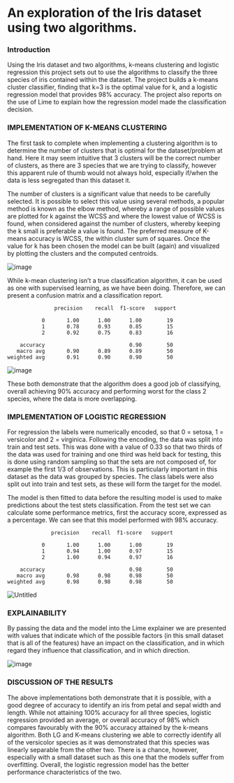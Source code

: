 # An exploration of the Iris dataset using two algorithms.

### Introduction
Using the Iris dataset and two algorithms, k-means clustering and logistic regression 
this project sets out to use the algorithms to classify the three species of iris contained 
within the dataset. The project builds a k-means cluster classifier, finding that k=3 is the 
optimal value for k, and a logistic regression model that provides 98% accuracy. The 
project also reports on the use of Lime to explain how the regression model made the 
classification decision.

### IMPLEMENTATION OF K-MEANS CLUSTERING
The first task to complete when implementing a clustering algorithm is to determine the 
number of clusters that is optimal for the dataset/problem at hand. Here it may seem 
intuitive that 3 clusters will be the correct number of clusters, as there are 3 species that we 
are trying to classify, however this apparent rule of thumb would not always hold, especially 
if/when the data is less segregated than this dataset it.

The number of clusters is a significant value that needs to be carefully selected. It is possible 
to select this value using several methods, a popular method is known as the elbow method, 
whereby a range of possible values are plotted for k against the WCSS and where the lowest 
value of WCSS is found, when considered against the number of clusters, whereby keeping 
the k small is preferable a value is found. The preferred measure of K-means accuracy is WCSS, 
the within cluster sum of squares. Once the value for k has been chosen the model can be built (again) and visualized by 
plotting the clusters and the computed centroids.

![image](https://github.com/tj2904/iris-kmeans-logistic/assets/3164936/e0f2bfb1-ad6f-4625-aa76-4b9c6f19643f)

While k-mean clustering isn’t a true classification algorithm, it can be used as one with 
supervised learning, as we have been doing. Therefore, we can present a confusion matrix
and a classification report.
```
               precision    recall  f1-score   support

           0       1.00      1.00      1.00        19
           1       0.78      0.93      0.85        15
           2       0.92      0.75      0.83        16

    accuracy                           0.90        50
   macro avg       0.90      0.89      0.89        50
weighted avg       0.91      0.90      0.90        50
```
![image](https://github.com/tj2904/iris-kmeans-logistic/assets/3164936/47ec84b3-0bc3-4fb5-b069-c85404dafd7d)

These both demonstrate that the algorithm does a good job of classifying, overall 
achieving 90% accuracy and performing worst for the class 2 species, where the data is 
more overlapping.

### IMPLEMENTATION OF LOGISTIC REGRESSION
For regression the labels were numerically encoded, so that 0 = setosa, 1 = versicolor and 2 
= virginica.
Following the encoding, the data was split into train and test sets. This was done with a 
value of 0.33 so that two thirds of the data was used for training and one third was held 
back for testing, this is done using random sampling so that the sets are not composed of, 
for example the first 1/3 of observations. This is particularly important in this 
dataset as the data was grouped by species. The class labels were also split out into train 
and test sets, as these will form the target for the model.

The model is then fitted to data before the resulting model is used to make predictions 
about the test stets classification. From the test set we can calculate some performance 
metrics, first the accuracy score, expressed as a percentage. We can see that this 
model performed with 98% accuracy.

```
              precision    recall  f1-score   support

           0       1.00      1.00      1.00        19
           1       0.94      1.00      0.97        15
           2       1.00      0.94      0.97        16

    accuracy                           0.98        50
   macro avg       0.98      0.98      0.98        50
weighted avg       0.98      0.98      0.98        50
```
![Untitled](https://github.com/tj2904/iris-kmeans-logistic/assets/3164936/fb28fe38-904b-429f-932d-b7607c06ec10)

### EXPLAINABILITY
By passing the data and the model into the Lime explainer we are presented with 
values that indicate which of the possible factors (in this small dataset that is all of the 
features) have an impact on the classification, and in which regard they influence that 
classification, and in which direction.

![image](https://github.com/tj2904/iris-kmeans-logistic/assets/3164936/05fda213-0cf3-43c0-a809-05f556d6b533)

### DISCUSSION OF THE RESULTS
The above implementations both demonstrate that it is possible, with a good degree of 
accuracy to identify an iris from petal and sepal width and length. While not attaining 100% 
accuracy for all three species, logistic regression provided an average, or overall accuracy of 
98% which compares favourably with the 90% accuracy attained by the k-means algorithm. 
Both LG and K-means clustering we able to correctly identify all of the versicolor species as 
it was demonstrated that this species was linearly separable from the other two. There is a 
chance, however, especially with a small dataset such as this one that the models suffer from 
overfitting. 
Overall, the logistic regression model has the better performance characteristics of the two.

